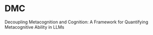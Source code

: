 # DMC
Decoupling Metacognition and Cognition: A Framework for Quantifying Metacognitive Ability in LLMs
